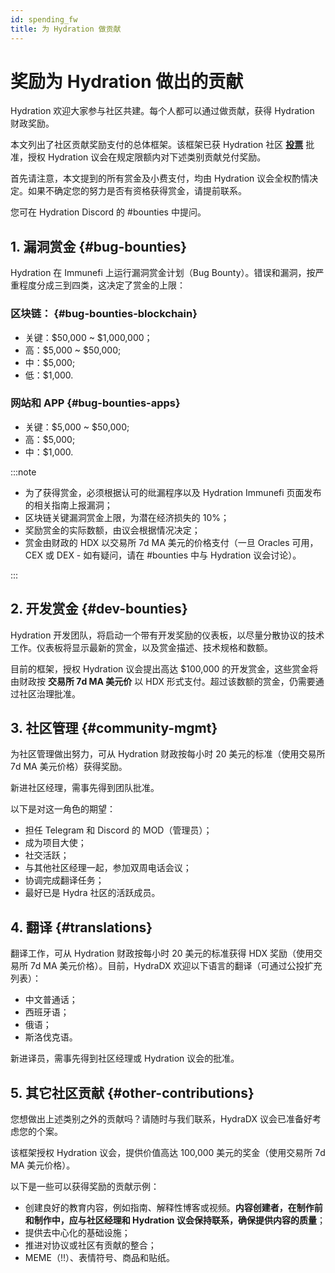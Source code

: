 ```yaml
---
id: spending_fw
title: 为 Hydration 做贡献
---
```


# 奖励为 Hydration 做出的贡献

Hydration 欢迎大家参与社区共建。每个人都可以通过做贡献，获得 Hydration 财政奖励。

本文列出了社区贡献奖励支付的总体框架。该框架已获 Hydration 社区 **[投票](https://hydradx.subsquare.io/democracy/referendum/11)** 批准，授权 Hydration 议会在规定限额内对下述类别贡献兑付奖励。

首先请注意，本文提到的所有赏金及小费支付，均由 Hydration 议会全权酌情决定。如果不确定您的努力是否有资格获得赏金，请提前联系。

您可在 Hydration Discord 的 #bounties 中提问。

## 1. 漏洞赏金 {#bug-bounties}

Hydration 在 Immunefi 上运行漏洞赏金计划（Bug Bounty）。错误和漏洞，按严重程度分成三到四类，这决定了赏金的上限：

### 区块链： {#bug-bounties-blockchain}

* 关键：$50,000 ~ $1,000,000；
* 高：$5,000 ~ $50,000;
* 中：$5,000;
* 低：$1,000.

### 网站和 APP {#bug-bounties-apps}

* 关键：$5,000 ~ $50,000;
* 高：$5,000;
* 中：$1,000.

:::note

* 为了获得赏金，必须根据认可的纰漏程序以及 Hydration Immunefi 页面发布的相关指南上报漏洞；
* 区块链关键漏洞赏金上限，为潜在经济损失的 10%；
* 奖励赏金的实际数额，由议会根据情况决定；
* 赏金由财政的 HDX 以交易所 7d MA 美元的价格支付（一旦 Oracles 可用，CEX 或 DEX - 如有疑问，请在 #bounties 中与 Hydration 议会讨论）。

:::

## 2. 开发赏金 {#dev-bounties}

Hydration 开发团队，将启动一个带有开发奖励的仪表板，以尽量分散协议的技术工作。仪表板将显示最新的赏金，以及赏金描述、技术规格和数额。

目前的框架，授权 Hydration 议会提出高达 $100,000 的开发赏金，这些赏金将由财政按 **交易所 7d MA 美元价** 以 HDX 形式支付。超过该数额的赏金，仍需要通过社区治理批准。

## 3. 社区管理 {#community-mgmt}

为社区管理做出努力，可从 Hydration 财政按每小时 20 美元的标准（使用交易所 7d MA 美元价格）获得奖励。

新进社区经理，需事先得到团队批准。

以下是对这一角色的期望：

* 担任 Telegram 和 Discord 的 MOD（管理员）；
* 成为项目大使；
* 社交活跃；
* 与其他社区经理一起，参加双周电话会议；
* 协调完成翻译任务；
* 最好已是 Hydra 社区的活跃成员。


## 4. 翻译 {#translations}

翻译工作，可从 Hydration 财政按每小时 20 美元的标准获得 HDX 奖励（使用交易所 7d MA 美元价格）。目前，HydraDX 欢迎以下语言的翻译（可通过公投扩充列表）：

* 中文普通话；
* 西班牙语；
* 俄语；
* 斯洛伐克语。

新进译员，需事先得到社区经理或 Hydration 议会的批准。

## 5. 其它社区贡献 {#other-contributions}

您想做出上述类别之外的贡献吗？请随时与我们联系，HydraDX 议会已准备好考虑您的个案。

该框架授权 Hydration 议会，提供价值高达 100,000 美元的奖金（使用交易所 7d MA 美元价格）。

以下是一些可以获得奖励的贡献示例：

* 创建良好的教育内容，例如指南、解释性博客或视频。**内容创建者，在制作前和制作中，应与社区经理和 Hydration 议会保持联系，确保提供内容的质量**；
* 提供去中心化的基础设施；
* 推进对协议或社区有贡献的整合；
* MEME（!!）、表情符号、商品和贴纸。

